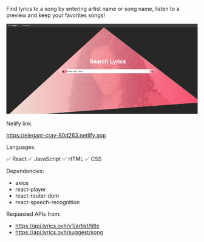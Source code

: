 Find lyrics to a song by entering artist name or song name,
listen to a preview and keep your favorites songs!

![alt text](https://github.com/rotemshaked/Songs-Detector/blob/main/src/assets/Untitled.png)

Nelify link:

https://elegant-cray-80d263.netlify.app

Languages:

✅ React
✅ JavaScript
✅ HTML
✅ CSS

Dependencies:

- axios
- react-player
- react-router-dom
- react-speech-recognition

Requested APIs from:

- https://api.lyrics.ovh/v1/artist/title
- https://api.lyrics.ovh/suggest/song
